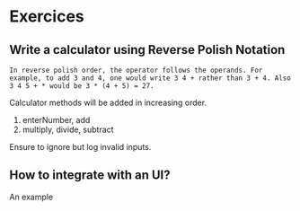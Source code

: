 # Exercices

## Write a calculator using Reverse Polish Notation

`In reverse polish order, the operator follows the operands. For example, to add 3 and 4, one would write 3 4 + rather than 3 + 4.
Also 3 4 5 + * would be 3 * (4 + 5) = 27.`

Calculator methods will be added in increasing order.

1. enterNumber, add
2. multiply, divide, subtract

Ensure to ignore but log invalid inputs.

## How to integrate with an UI?

An example
